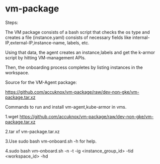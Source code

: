 # vm-package


Steps:

The VM package consists of a bash script that checks the os type and creates a file (instance.yaml) consists of necessary fields like internal-IP,external-IP,instance-name, labels, etc.

Using that data, the agent creates an instance,labels and get the k-armor script by hitting VM-management APIs.

Then, the onboarding process completes by listing instances in the workspace.

 
Source for the VM-Agent package:

https://github.com/accuknox/vm-package/raw/dev-non-gke/vm-package.tar.xz


Commands to run and install vm-agent,kube-armor in vms.

1.wget https://github.com/accuknox/vm-package/raw/dev-non-gke/vm-package.tar.xz

2.tar xf vm-package.tar.xz 

3.Use sudo bash vm-onboard.sh -h  for help.

4.sudo bash vm-onboard.sh  -n <instance-name> -t <key> <value> -ig <instance_group_id> -tid <workspace_id> -hd <host-domain>
 
 
 
